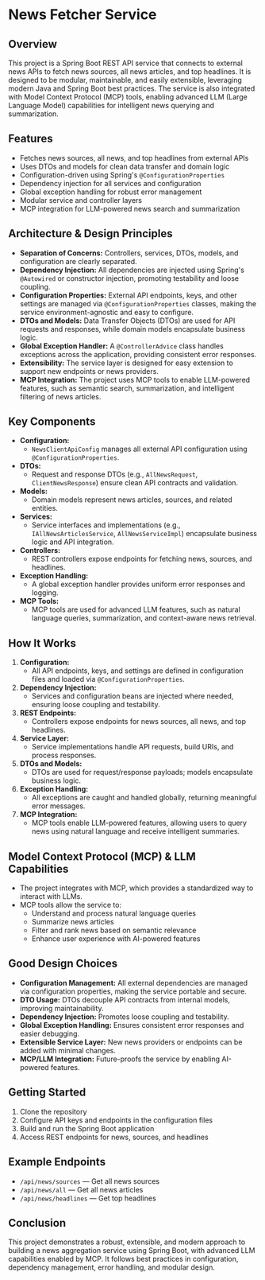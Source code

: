 
# News Fetcher Service

## Overview
This project is a Spring Boot REST API service that connects to external news APIs to fetch news sources, all news articles, and top headlines. It is designed to be modular, maintainable, and easily extensible, leveraging modern Java and Spring Boot best practices. The service is also integrated with Model Context Protocol (MCP) tools, enabling advanced LLM (Large Language Model) capabilities for intelligent news querying and summarization.

## Features
- Fetches news sources, all news, and top headlines from external APIs
- Uses DTOs and models for clean data transfer and domain logic
- Configuration-driven using Spring's `@ConfigurationProperties`
- Dependency injection for all services and configuration
- Global exception handling for robust error management
- Modular service and controller layers
- MCP integration for LLM-powered news search and summarization

## Architecture & Design Principles
- **Separation of Concerns:** Controllers, services, DTOs, models, and configuration are clearly separated.
- **Dependency Injection:** All dependencies are injected using Spring's `@Autowired` or constructor injection, promoting testability and loose coupling.
- **Configuration Properties:** External API endpoints, keys, and other settings are managed via `@ConfigurationProperties` classes, making the service environment-agnostic and easy to configure.
- **DTOs and Models:** Data Transfer Objects (DTOs) are used for API requests and responses, while domain models encapsulate business logic.
- **Global Exception Handler:** A `@ControllerAdvice` class handles exceptions across the application, providing consistent error responses.
- **Extensibility:** The service layer is designed for easy extension to support new endpoints or news providers.
- **MCP Integration:** The project uses MCP tools to enable LLM-powered features, such as semantic search, summarization, and intelligent filtering of news articles.

## Key Components
- **Configuration:**
  - `NewsClientApiConfig` manages all external API configuration using `@ConfigurationProperties`.
- **DTOs:**
  - Request and response DTOs (e.g., `AllNewsRequest`, `ClientNewsResponse`) ensure clean API contracts and validation.
- **Models:**
  - Domain models represent news articles, sources, and related entities.
- **Services:**
  - Service interfaces and implementations (e.g., `IAllNewsArticlesService`, `AllNewsServiceImpl`) encapsulate business logic and API integration.
- **Controllers:**
  - REST controllers expose endpoints for fetching news, sources, and headlines.
- **Exception Handling:**
  - A global exception handler provides uniform error responses and logging.
- **MCP Tools:**
  - MCP tools are used for advanced LLM features, such as natural language queries, summarization, and context-aware news retrieval.

## How It Works
1. **Configuration:**
   - All API endpoints, keys, and settings are defined in configuration files and loaded via `@ConfigurationProperties`.
2. **Dependency Injection:**
   - Services and configuration beans are injected where needed, ensuring loose coupling and testability.
3. **REST Endpoints:**
   - Controllers expose endpoints for news sources, all news, and top headlines.
4. **Service Layer:**
   - Service implementations handle API requests, build URIs, and process responses.
5. **DTOs and Models:**
   - DTOs are used for request/response payloads; models encapsulate business logic.
6. **Exception Handling:**
   - All exceptions are caught and handled globally, returning meaningful error messages.
7. **MCP Integration:**
   - MCP tools enable LLM-powered features, allowing users to query news using natural language and receive intelligent summaries.

## Model Context Protocol (MCP) & LLM Capabilities
- The project integrates with MCP, which provides a standardized way to interact with LLMs.
- MCP tools allow the service to:
  - Understand and process natural language queries
  - Summarize news articles
  - Filter and rank news based on semantic relevance
  - Enhance user experience with AI-powered features

## Good Design Choices
- **Configuration Management:** All external dependencies are managed via configuration properties, making the service portable and secure.
- **DTO Usage:** DTOs decouple API contracts from internal models, improving maintainability.
- **Dependency Injection:** Promotes loose coupling and testability.
- **Global Exception Handling:** Ensures consistent error responses and easier debugging.
- **Extensible Service Layer:** New news providers or endpoints can be added with minimal changes.
- **MCP/LLM Integration:** Future-proofs the service by enabling AI-powered features.

## Getting Started
1. Clone the repository
2. Configure API keys and endpoints in the configuration files
3. Build and run the Spring Boot application
4. Access REST endpoints for news, sources, and headlines

## Example Endpoints
- `/api/news/sources` — Get all news sources
- `/api/news/all` — Get all news articles
- `/api/news/headlines` — Get top headlines

## Conclusion
This project demonstrates a robust, extensible, and modern approach to building a news aggregation service using Spring Boot, with advanced LLM capabilities enabled by MCP. It follows best practices in configuration, dependency management, error handling, and modular design.